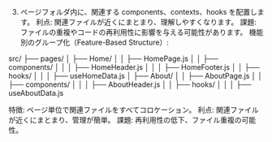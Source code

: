 3. ページフォルダ内に、関連する components、contexts、hooks を配置します。
利点: 関連ファイルが近くにまとまり、理解しやすくなります。
課題: ファイルの重複やコードの再利用性に影響を与える可能性があります。
機能別のグループ化（Feature-Based Structure）:

src/
├── pages/
│   ├── Home/
│   │   ├── HomePage.js
│   │   ├── components/
│   │   │   ├── HomeHeader.js
│   │   │   ├── HomeFooter.js
│   │   ├── hooks/
│   │   │   ├── useHomeData.js
│   ├── About/
│   │   ├── AboutPage.js
│   │   ├── components/
│   │   │   ├── AboutHeader.js
│   │   ├── hooks/
│   │   │   ├── useAboutData.js

特徴: ページ単位で関連ファイルをすべてコロケーション。
利点: 関連ファイルが近くにまとまり、管理が簡単。
課題: 再利用性の低下、ファイル重複の可能性。

